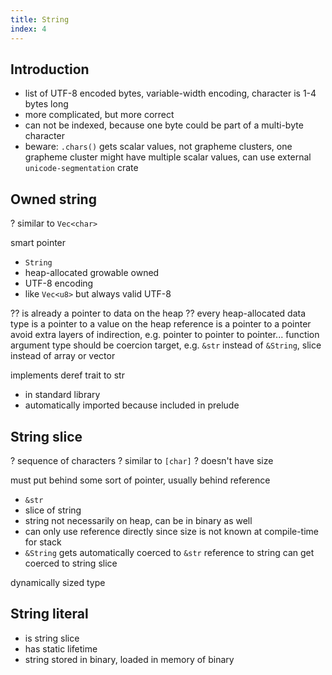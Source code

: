 ```yaml
---
title: String
index: 4
---
```


## Introduction

- list of UTF-8 encoded bytes, variable-width encoding, character is 1-4 bytes long
- more complicated, but more correct
- can not be indexed, because one byte could be part of a multi-byte character
- beware: `.chars()` gets scalar values, not grapheme clusters, one grapheme cluster might have multiple scalar values, can use external `unicode-segmentation` crate



## Owned string

? similar to `Vec<char>`

smart pointer

- `String`
- heap-allocated growable owned
- UTF-8 encoding
- like `Vec<u8>` but always valid UTF-8

?? is already a pointer to data on the heap
?? every heap-allocated data type is a pointer to a value on the heap
reference is a pointer to a pointer
avoid extra layers of indirection, e.g. pointer to pointer to pointer...
function argument type should be coercion target, e.g. `&str` instead of `&String`, slice instead of array or vector

implements deref trait to str

- in standard library
- automatically imported because included in prelude



## String slice

? sequence of characters
? similar to `[char]`
? doesn't have size

must put behind some sort of pointer, usually behind reference

- `&str`
- slice of string
- string not necessarily on heap, can be in binary as well
- can only use reference directly since size is not known at compile-time for stack
- `&String` gets automatically coerced to `&str`
reference to string can get coerced to string slice

dynamically sized type



## String literal

- is string slice
- has static lifetime
- string stored in binary, loaded in memory of binary